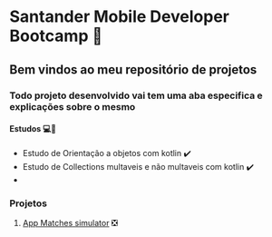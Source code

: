 # Santander Mobile Developer Bootcamp 📱

## Bem vindos ao meu repositório de projetos 

### Todo projeto desenvolvido vai tem uma aba especifica e explicações sobre o mesmo

#### Estudos 💻📖

* Estudo de Orientação a objetos com kotlin ✔️
* Estudo de Collections multaveis e não multaveis com kotlin ✔️
* 

### Projetos 

1. [App Matches simulator](#) ❎
 
